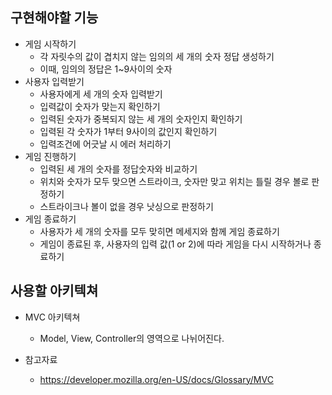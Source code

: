 ## 구현해야할 기능

- 게임 시작하기
    - 각 자릿수의 값이 겹치지 않는 임의의 세 개의 숫자 정답 생성하기
    - 이때, 임의의 정답은 1~9사이의 숫자
- 사용자 입력받기
    - 사용자에게 세 개의 숫자 입력받기
    - 입력값이 숫자가 맞는지 확인하기
    - 입력된 숫자가 중복되지 않는 세 개의 숫자인지 확인하기
    - 입력된 각 숫자가 1부터 9사이의 값인지 확인하기
    - 입력조건에 어긋날 시 에러 처리하기
- 게임 진행하기
    - 입력된 세 개의 숫자를 정답숫자와 비교하기
    - 위치와 숫자가 모두 맞으면 스트라이크, 숫자만 맞고 위치는 틀릴 경우 볼로 판정하기
    - 스트라이크나 볼이 없을 경우 낫싱으로 판정하기
- 게임 종료하기
    - 사용자가 세 개의 숫자를 모두 맞히면 메세지와 함께 게임 종료하기
    - 게임이 종료된 후, 사용자의 입력 값(1 or 2)에 따라 게임을 다시 시작하거나 종료하기


## 사용할 아키텍쳐

- MVC 아키텍쳐
    - Model, View, Controller의 영역으로 나뉘어진다.

- 참고자료
    - https://developer.mozilla.org/en-US/docs/Glossary/MVC


